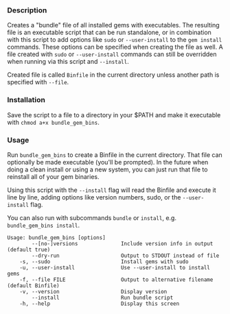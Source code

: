 
### Description

Creates a "bundle" file of all installed gems with executables. The resulting file is an executable script that can be run standalone, or in combination with this script to add options like `sudo` or `--user-install` to the `gem install` commands. These options can be specified when creating the file as well. A file created with `sudo` or `--user-install` commands can still be overridden when running via this script and `--install`.

Created file is called `Binfile` in the current directory unless another path is specified with `--file`.

### Installation

Save the script to a file to a directory in your $PATH and make it executable with `chmod a+x bundle_gem_bins`.

### Usage

Run `bundle_gem_bins` to create a Binfile in the current directory. That file can optionally be made executable (you'll be prompted). In the future when doing a clean install or using a new system, you can just run that file to reinstall all of your gem binaries.

Using this script with the `--install` flag will read the Binfile and execute it line by line, adding options like version numbers, sudo, or the `--user-install` flag.

You can also run with subcommands `bundle` or `install`, e.g. `bundle_gem_bins install`.

```
Usage: bundle_gem_bins [options]
        --[no-]versions              Include version info in output (default true)
        --dry-run                    Output to STDOUT instead of file
    -s, --sudo                       Install gems with sudo
    -u, --user-install               Use --user-install to install gems
    -f, --file FILE                  Output to alternative filename (default Binfile)
    -v, --version                    Display version
        --install                    Run bundle script
    -h, --help                       Display this screen
```

